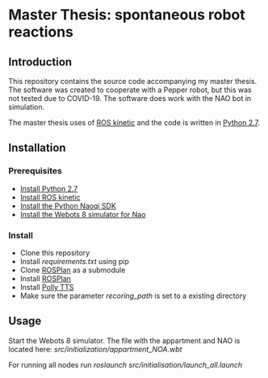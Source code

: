 # Master Thesis: spontaneous robot reactions 
## Introduction
This repository contains the source code accompanying my master thesis. 
The software was created to cooperate with a Pepper robot, but this was not tested due to COVID-19. The software does work 
with the NAO bot in simulation. 

The master thesis uses of [ROS kinetic](https://wiki.ros.org/kinetic/Installation/Ubuntu) and the code is written in [Python 2.7](https://www.python.org/download/releases/2.7/).

## Installation
### Prerequisites
- [Install Python 2.7](https://www.python.org/download/releases/2.7/)
- [Install ROS kinetic](https://wiki.ros.org/kinetic/Installation/Ubuntu)
- [Install the Python Naoqi SDK](http://doc.aldebaran.com/2-5/dev/python/install_guide.html)
- [Install the Webots 8 simulator for Nao](http://doc.aldebaran.com/2-1/software/webots/webots_index.html)
### Install
- Clone this repository
- Install *requirements.txt* using pip
- Clone [ROSPlan](https://github.com/KCL-Planning/ROSPlan) as a submodule 
- Install [ROSPlan](https://github.com/KCL-Planning/ROSPlan)
- Install [Polly TTS](https://github.com/aws-robotics/tts-ros1)
- Make sure the parameter *recoring_path* is set to a existing directory

## Usage
Start the Webots 8 simulator. The file with the appartment and NAO is located here:
 *src/initialization/appartment_NOA.wbt*

For running all nodes run *roslaunch src/initialisation/launch_all.launch*